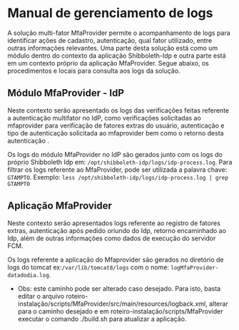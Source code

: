 # Manual de gerenciamento de logs

A solução multi-fator MfaProvider permite o acompanhamento de logs para identificar ações de cadastro, 
autenticação, qual fator utilizado, entre outras informações relevantes.
Uma parte desta solução está como um módulo dentro do contexto da aplicação Shibboleth-Idp e outra parte está
em um contexto próprio da aplicação MfaProvider. Segue abaixo, os procedimentos e locais para consulta aos logs da solução.

## Módulo MfaProvider - IdP

Neste contexto serão apresentado os logs das verificações feitas referente a autenticação multifator no IdP, como verificações solicitadas ao
mfaprovider para verificação de fatores extras do usuário, autenticação e tipo de autenticação solicitada ao mfaprovider 
bem como o retorno desta autenticação .

Os logs do módulo MfaProvider no IdP são gerados junto com os logs do próprio Shibboleth Idp em: `/opt/shibboleth-idp/logs/idp-process.log`.
Para filtrar os logs referente ao MfaProvider, pode ser utilizada a palavra chave: `GTAMPTO`.
Exemplo: `less /opt/shibboleth-idp/logs/idp-process.log | grep GTAMPTO`



## Aplicação MfaProvider

Neste contexto serão apresentados logs referente ao registro de fatores extras, autenticação após pedido oriundo do Idp, retorno encaminhado ao Idp,
além de outras informações como dados de execução do servidor FCM. 

Os logs referente a aplicação do Mfaprovider são gerados no diretório de logs do tomcat ex:`/var/lib/tomcat8/logs` com o nome: `logMfaProvider-datadodia.log`.

* Obs: este caminho pode ser alterado caso desejado. Para isto, basta editar o arquivo roteiro-instalação/scripts/MfaProvider/src/main/resources/logback.xml,
  alterar para o caminho desejado e em roteiro-instalação/scripts/MfaProvider executar o comando ./build.sh para atualizar a aplicação.




